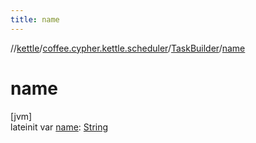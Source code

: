 ```yaml
---
title: name
---
```

//[kettle](../../../index.html)/[coffee.cypher.kettle.scheduler](../index.html)/[TaskBuilder](index.html)/[name](name.html)



# name



[jvm]\
lateinit var [name](name.html): [String](https://kotlinlang.org/api/latest/jvm/stdlib/kotlin/-string/index.html)




